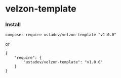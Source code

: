 # velzon-template

### Install

    composer require ustadev/velzon-template "v1.0.0"

or

    {
        "require": {
            "ustadev/velzon-template": "v1.0.0"
        }
    }